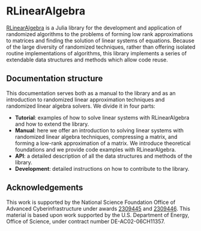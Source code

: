# RLinearAlgebra

[RLinearAlgebra](https://github.com/numlinalg/RLinearAlgebra.jl) is a Julia library for the 
development and application of randomized algorithms to the problems of forming low rank 
approximations to matrices and finding the solution of linear systems of equations. 
Because of the large diversity of randomized techniques, rather than offering isolated 
routine implementations of algorithms, this library implements a series of extendable data 
structures and methods which allow code reuse.

## Documentation structure

This documentation serves both as a manual to the library and as an introduction to 
randomized linear approximation techniques and randomized linear algebra solvers. 
We divide it in four parts:

* **Tutorial**: examples of how to solve linear systems with RLinearAlgebra and how to 
extend the library.
* **Manual**: here we offer an introduction to solving linear systems with randomized linear 
algebra techniques, compressing a matrix, and forming a low-rank approximation of a matrix. 
We introduce theoretical foundations and we provide code examples with RLinearAlgebra.
* **API**: a detailed description of all the data structures and methods of the library.
* **Development**: detailed instructions on how to contribute to the library.
## Acknowledgements
This work is supported by the National Science Foundation Office of Advanced 
Cyberinfrastructure under awards 
[2309445](https://www.nsf.gov/awardsearch/showAward?AWD_ID=2309445) and 
[2309446](https://www.nsf.gov/awardsearch/showAward?AWD_ID=2309446).
This material is based upon work supported by the U.S. Department of Energy, Office of 
Science, under contract number DE-AC02-06CH11357.
